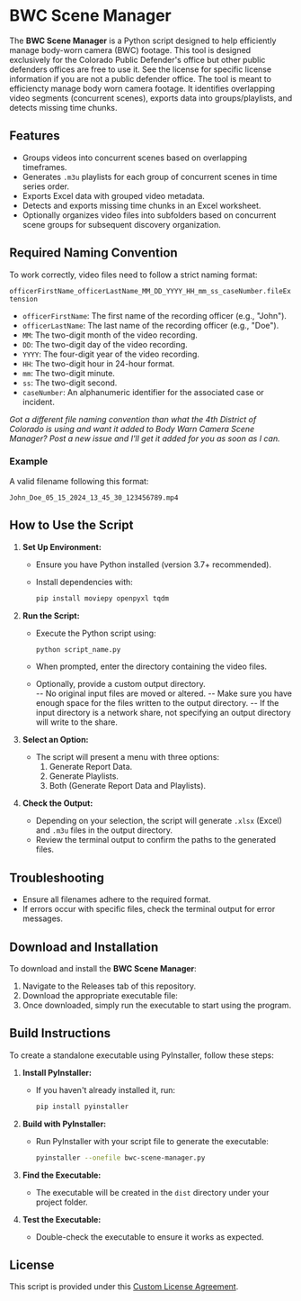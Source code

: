 # BWC Scene Manager

The **BWC Scene Manager** is a Python script designed to help efficiently manage body-worn camera (BWC) footage. This tool is designed exclusively for the Colorado Public Defender's office but other public defenders offices are free to use it.  See the license for specific license information if you are not a public defender office.  The tool is meant to efficiencty manage body worn camera footage.   It  identifies overlapping video segments (concurrent scenes), exports data into groups/playlists, and detects missing time chunks.

## Features

- Groups videos into concurrent scenes based on overlapping timeframes.
- Generates `.m3u` playlists for each group of concurrent scenes in time series order.
- Exports Excel data with grouped video metadata.
- Detects and exports missing time chunks in an Excel worksheet.
- Optionally organizes video files into subfolders based on concurrent scene groups for subsequent discovery organization.

## Required Naming Convention

To work correctly, video files need to follow a strict naming format:

```officerFirstName_officerLastName_MM_DD_YYYY_HH_mm_ss_caseNumber.fileExtension```

- `officerFirstName`: The first name of the recording officer (e.g., "John").
- `officerLastName`: The last name of the recording officer (e.g., "Doe").
- `MM`: The two-digit month of the video recording.
- `DD`: The two-digit day of the video recording.
- `YYYY`: The four-digit year of the video recording.
- `HH`: The two-digit hour in 24-hour format.
- `mm`: The two-digit minute.
- `ss`: The two-digit second.
- `caseNumber`: An alphanumeric identifier for the associated case or incident.

*Got a different file naming convention than what the 4th District of Colorado is using and want it added to Body Warn Camera Scene Manager?  Post a new issue and I'll get it added for you as soon as I can.*

### Example

A valid filename following this format:

```John_Doe_05_15_2024_13_45_30_123456789.mp4```

## How to Use the Script

1. **Set Up Environment:**
   - Ensure you have Python installed (version 3.7+ recommended).
   - Install dependencies with:

     ```bash
     pip install moviepy openpyxl tqdm
     ```

2. **Run the Script:**
   - Execute the Python script using:

     ```bash
     python script_name.py
     ```

   - When prompted, enter the directory containing the video files.
   - Optionally, provide a custom output directory.  
   -- No original input files are moved or altered.
   -- Make sure you have enough space for the files written to the output directory.
   -- If the input directory is a network share, not specifying an output directory will write to the share.

3. **Select an Option:**
   - The script will present a menu with three options:
     1. Generate Report Data.
     2. Generate Playlists.
     3. Both (Generate Report Data and Playlists).

4. **Check the Output:**
   - Depending on your selection, the script will generate `.xlsx` (Excel) and `.m3u` files in the output directory.
   - Review the terminal output to confirm the paths to the generated files.

## Troubleshooting

- Ensure all filenames adhere to the required format.
- If errors occur with specific files, check the terminal output for error messages.

## Download and Installation

To download and install the **BWC Scene Manager**:

1. Navigate to the Releases tab of this repository.
2. Download the appropriate executable file:
3. Once downloaded, simply run the executable to start using the program.

## Build Instructions

To create a standalone executable using PyInstaller, follow these steps:

1. **Install PyInstaller:**
   - If you haven't already installed it, run:

     ```bash
     pip install pyinstaller
     ```

2. **Build with PyInstaller:**
   - Run PyInstaller with your script file to generate the executable:

     ```bash
     pyinstaller --onefile bwc-scene-manager.py
     ```

3. **Find the Executable:**
   - The executable will be created in the `dist` directory under your project folder.

4. **Test the Executable:**
   - Double-check the executable to ensure it works as expected.

## License

This script is provided under this [Custom License Agreement](LICENSE).
